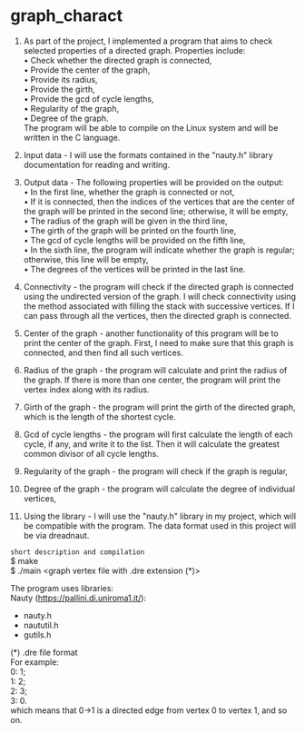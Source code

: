 # graph_charact
1. As part of the project, I implemented a program that aims to check selected properties of a directed graph. Properties include:  
• Check whether the directed graph is connected,  
• Provide the center of the graph,  
• Provide its radius,  
• Provide the girth,  
• Provide the gcd of cycle lengths,  
• Regularity of the graph,  
• Degree of the graph.  
The program will be able to compile on the Linux system and will be written in the C language.  

2. Input data - I will use the formats contained in the "nauty.h" library documentation for reading and writing.  
3. Output data - The following properties will be provided on the output:  
• In the first line, whether the graph is connected or not,  
• If it is connected, then the indices of the vertices that are the center of the graph will be printed in the second line; otherwise, it will be empty,  
• The radius of the graph will be given in the third line,  
• The girth of the graph will be printed on the fourth line,  
• The gcd of cycle lengths will be provided on the fifth line,  
• In the sixth line, the program will indicate whether the graph is regular; otherwise, this line will be empty,  
• The degrees of the vertices will be printed in the last line.  
4. Connectivity - the program will check if the directed graph is connected using the undirected version of the graph. I will check connectivity using the method associated with filling the stack with successive vertices. If I can pass through all the vertices, then the directed graph is connected.  
5. Center of the graph - another functionality of this program will be to print the center of the graph. First, I need to make sure that this graph is connected, and then find all such vertices.  
6. Radius of the graph - the program will calculate and print the radius of the graph. If there is more than one center, the program will print the vertex index along with its radius.  
7. Girth of the graph - the program will print the girth of the directed graph, which is the length of the shortest cycle.  
8. Gcd of cycle lengths - the program will first calculate the length of each cycle, if any, and write it to the list. Then it will calculate the greatest common divisor of all cycle lengths.  
9. Regularity of the graph - the program will check if the graph is regular,  
10. Degree of the graph - the program will calculate the degree of individual vertices,  
11. Using the library - I will use the "nauty.h" library in my project, which will be compatible with the program. The data format used in this project will be via dreadnaut.  

`short description and compilation`   
$ make  
$ ./main <graph vertex file with .dre extension (*)>  

The program uses libraries:  
Nauty (https://pallini.di.uniroma1.it/):  
 - nauty.h  
 - naututil.h  
 - gutils.h  


(*) .dre file format  
For example:  
0: 1;  
1: 2;  
2: 3;  
3: 0.  
which means that 0->1 is a directed edge from vertex 0 to vertex 1, and so on.  
